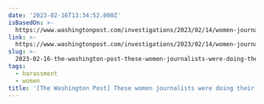 ```yaml
---
date: '2023-02-16T13:34:52.000Z'
isBasedOn: >-
  https://www.washingtonpost.com/investigations/2023/02/14/women-journalists-global-violence
link: >-
  https://www.washingtonpost.com/investigations/2023/02/14/women-journalists-global-violence
slug: >-
  2023-02-16-the-washington-post-these-women-journalists-were-doing-their-jobs-that-m
tags:
  - harassment
  - women
title: '[The Washington Post] These women journalists were doing their jobs. That m'
---
```


